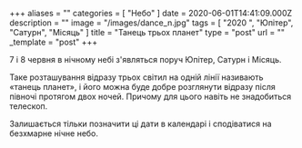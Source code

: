+++
aliases = ""
categories = [ "Небо" ]
date = 2020-06-01T14:41:09.000Z
description = ""
image = "/images/dance_n.jpg"
tags = [ "2020 ", "Юпітер", "Сатурн", "Місяць" ]
title = "Танець трьох планет"
type = "post"
url = ""
_template = "post"
+++

7 і 8 червня в нічному небі з'являться поруч Юпітер, Сатурн і Місяць.  
  
Таке розташування відразу трьох світил на одній лінії називають «танець планет», і його можна буде добре розглянути відразу після півночі протягом двох ночей. Причому для цього навіть не знадобиться телескоп.  
  
Залишається тільки позначити ці дати в календарі і сподіватися на безхмарне нічне небо.

